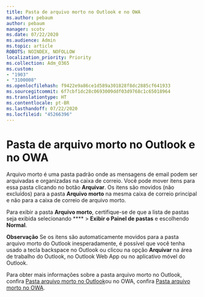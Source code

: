 ```yaml
---
title: Pasta de arquivo morto no Outlook e no OWA
ms.author: pebaum
author: pebaum
manager: scotv
ms.date: 07/22/2020
ms.audience: Admin
ms.topic: article
ROBOTS: NOINDEX, NOFOLLOW
localization_priority: Priority
ms.collection: Adm_O365
ms.custom:
- "1903"
- "3100008"
ms.openlocfilehash: f9422e9a86ce1d589a301828f8dc2885cf641933
ms.sourcegitcommit: 6f7cbf1dc28c0693009ddf03d9768c1c65018964
ms.translationtype: HT
ms.contentlocale: pt-BR
ms.lasthandoff: 07/22/2020
ms.locfileid: "45266396"
---
```

# <a name="archive-folder-in-outlook-and-owa"></a>Pasta de arquivo morto no Outlook e no OWA

Arquivo morto é uma pasta padrão onde as mensagens de email podem ser arquivadas e organizadas na caixa de correio. Você pode mover itens para essa pasta clicando no botão **Arquivar**. Os itens são movidos (não excluídos) para a pasta **Arquivo morto** na mesma caixa de correio principal e não para a caixa de correio de arquivo morto.

Para exibir a pasta **Arquivo morto**, certifique-se de que a lista de pastas seja exibida selecionando **** > **Exibir o Painel de pastas** e escolhendo **Normal**.

**Observação** Se os itens são automaticamente movidos para a pasta arquivo morto do Outlook inesperadamente, é possível que você tenha usado a tecla backspace no Outlook ou clicou na opção **Arquivar** na área de trabalho do Outlook, no Outlook Web App ou no aplicativo móvel do Outlook.

Para obter mais informações sobre a pasta arquivo morto no Outlook, confira [Pasta arquivo morto no Outlook](https://support.office.com/article/archive-in-outlook-for-windows-25f75777-3cdc-4c77-9783-5929c7b47028)ou no OWA, confira [Pasta arquivo morto no OWA](https://support.office.com/article/organize-your-inbox-with-archive-sweep-and-other-tools-in-outlook-on-the-web-49b26f63-6399-4b4a-a580-14b9b1efe96d?ui=en-US&rs=en-US&ad=US).